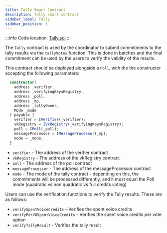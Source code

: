 ```yaml
---
title: Tally Smart Contract
description: Tally smart contract
sidebar_label: Tally
sidebar_position: 5
---
```


:::info
Code location: [Tally.sol](https://github.com/privacy-scaling-explorations/maci/blob/dev/packages/contracts/contracts/Tally.sol)
:::

The `Tally` contract is used by the coordinator to submit commitments to the tally results via the `tallyVotes` function. This is done in batches and the final commitment can be used by the users to verify the validity of the results.

This contract should be deployed alongside a `Poll`, with the the constructor accepting the following parameters:

```ts
  constructor(
    address _verifier,
    address _verifyingKeysRegistry,
    address _poll,
    address _mp,
    address _tallyOwner,
    Mode _mode
  ) payable {
    verifier = IVerifier(_verifier);
    vkRegistry = IVkRegistry(_verifyingKeysRegistry);
    poll = IPoll(_poll);
    messageProcessor = IMessageProcessor(_mp);
    mode = _mode;
  }
```

- `verifier` - The address of the verifier contract
- `vkRegistry` - The address of the vkRegistry contract
- `poll` - The address of the poll contract
- `messageProcessor` - The address of the messageProcessor contract
- `mode` - The mode of the tally contract - depending on this, the commitments will be processed differently, and it must equal the Poll mode (quadratic vs non quadratic vs full credits voting)

Users can use the verification functions to verify the Tally results. These are as follows:

- `verifySpentVoiceCredits` - Verifies the spent voice credits
- `verifyPerVOSpentVoiceCredits` - Verifies the spent voice credits per vote option
- `verifyTallyResult` - Verifies the tally result
